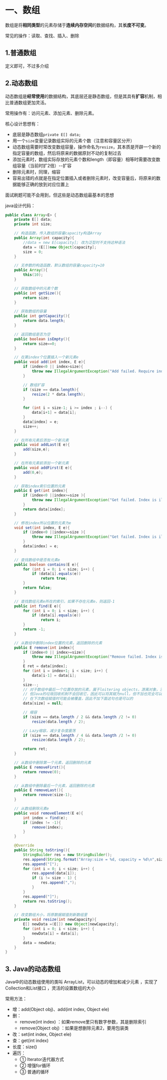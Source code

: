 # 一、数组



数组是将**相同类型**的元素存储于**连续内存空间**的数据结构，其**长度不可变**。

常见的操作：读取、查找、插入、删除



## 1.普通数组

定义即可，不过多介绍



## 2.动态数组

动态数组是**经常使用**的数据结构，其底层还是静态数组，但是其具有**扩容**机制，相比普通数组更加灵活。

常用操作有：访问元素、添加元素、删除元素。

核心设计思想有：

* 底层是静态数组`private E[] data;`
* 用一个`size`变量记录数组实际的元素个数（注意和容量区分开）
* 动态数组需要时常改变数组容量，操作命名为`resize`，其本质是开辟一个新的指定容量的数组，然后将原来的数据原封不动的复制过去
* 添加元素时，数组实际存放的元素个数和length（即容量）相等时需要改变数组容量（当前时扩2倍）--扩容
* 删除元素时，同理，缩容
* 容易出错的点就是在指定位置插入或者删除元素时，改变容量后，将原来的数据能够正确的放到对应位置上



面试刷题可能不会用到，但这些是动态数组最基本的思想



java设计代码：

```java
public class Array<E> {
    private E[] data;
    private int size;

    // 构造函数，传入数组的容量capacity构造Array
    public Array(int capacity){
        //data = new E[capacity]; 改为泛型时不支持这种语法
        data = (E[])new Object[capacity];
        size = 0;
    }

    // 无参数的构造函数，默认数组的容量capacity=10
    public Array(){
        this(10);
    }

    // 获取数组中的元素个数
    public int getSize(){
        return size;
    }

    // 获取数组的容量
    public int getCapacity(){
        return data.length;
    }

    // 返回数组是否为空
    public boolean isEmpty(){
        return size==0;
    }

    // 在第index个位置插入一个新元素e
    public void add(int index, E e){
        if (index<0 || index>size){
            throw new IllegalArgumentException("Add failed. Require index >= 0 and index <= size.");
        }

        // 数组扩容
        if (size == data.length){
            resize(2 * data.length);
        }

        for (int i = size-1; i >= index ; i--) {
            data[i+1] = data[i];
        }
        data[index] = e;
        size++;
    }

    // 在所有元素后添加一个新元素
    public void addLast(E e){
        add(size,e);
    }

    // 在所有元素前添加一个新元素
    public void addFirst(E e){
        add(0,e);
    }

    // 获取index索引位置的元素
    public E get(int index){
        if (index<0 ||index>=size ){
            throw new IllegalArgumentException("Get failed. Index is illegal.");
        }
        return data[index];
    }

    // 修改index所以位置的元素为e
    void set(int index, E e){
        if (index<0 ||index>=size ){
            throw new IllegalArgumentException("Get failed. Index is illegal.");
        }
        data[index] = e;
    }

    // 查找数组中是否有元素e
    public boolean contains(E e){
        for (int i = 0; i < size; i++) {
            if (data[i].equals(e))
                return true;
        }
        return false;
    }

    // 查找数组元素e所在的索引，如果不存在元素e，则返回-1
    public int find(E e){
        for (int i = 0; i < size; i++) {
            if (data[i].equals(e))
                return i;
        }
        return -1;
    }

    // 从数组中删除index位置的元素，返回删除的元素
    public E remove(int index){
        if (index<0 || index>=size){
            throw new IllegalArgumentException("Remove failed. Index is illegal.");
        }
        E ret = data[index];
        for (int i = index+1; i < size; i++) {
            data[i-1] = data[i];
        }
        size--;
        // 对于数组中最后一个位置存放的元素，属于loitering objects，游离对象，没什么用处
        // 但Java的垃圾回收机制不会回收它，因此可以将其赋为null，但不加也完全可以，它和内存泄露不同
        // 在下次数组赋值时可能会被覆盖，因此不加下面这句也是可以的
        data[size] = null;

        // 缩容
        if (size == data.length / 2 && data.length /2 != 0)
            resize(data.length / 2);

        // Lazy缩容，减少复杂度震荡
        if (size == data.length / 4 && data.length /2 != 0)
            resize(data.length / 2);

        return ret;
    }

    // 从数组中删除第一个元素，返回删除的元素
    public E removeFirst(){
        return remove(0);
    }

    // 从数组中删除最后一个元素，返回删除的元素
    public E removeLast(){
        return remove(size-1);
    }

    // 从数组删除元素e
    public void removeElement(E e){
        int index = find(e);
        if (index != -1){
            remove(index);
        }
    }

    @Override
    public String toString(){
        StringBuilder res = new StringBuilder();
        res.append(String.format("Array:size = %d, capacity = %d\n",size,data.length));
        res.append("[");
        for (int i = 0; i < size; i++) {
            res.append(data[i]);
            if (i != size - 1) {
                res.append(",");
            }
        }
        res.append("]");
        return res.toString();
    }

    // 改变数组大小，将原数据赋值到新数组里
    private void resize(int newCapacity){
        E[] newData =(E[]) new Object[newCapacity];
        for (int i = 0; i < size; i++) {
            newData[i] = data[i];
        }
        data = newData;
    }
}
```





## 3. Java的动态数组

Java中的动态数组使用的类叫 ArrayList，可以动态的增加和减少元素 ，实现了Collection和List接口 ，灵活的设置数组的大小

常用方法：

 * 增：add(Object obj)、add(int index, Object ele)
 * 删：
    * remove(int index) ：如果remove里只有数字参数，其是删除索引
    * remove(Object obj)  ：如果是想删除元素2，要用包装类
 * 改：set(int index, Object ele)
 * 查：get(int index)
 * 长度：size()
 * 遍历：
    * ① Iterator迭代器方式
    * ② 增强for循环
    * ③ 普通的循环
